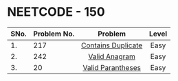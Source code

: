 # NEETCODE - 150

| SNo. | Problem No. |                                 Problem                                 | Level |
| :--- | :---------- | :---------------------------------------------------------------------: | :---: |
| 1.   | 217         | [Contains Duplicate](https://leetcode.com/problems/contains-duplicate/) | Easy  |
| 2.   | 242         |      [Valid Anagram](https://leetcode.com/problems/valid-anagram/)      | Easy  |
| 3.   | 20          |  [Valid Parantheses](https://leetcode.com/problems/valid-parentheses/)  | Easy  |
